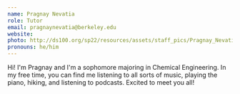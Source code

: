 ```yaml
---
name: Pragnay Nevatia
role: Tutor
email: pragnaynevatia@berkeley.edu
website: 
photo: http://ds100.org/sp22/resources/assets/staff_pics/Pragnay_Nevatia.jpg
pronouns: he/him
---
```

Hi! I'm Pragnay and I'm a sophomore majoring in Chemical Engineering. In my free time, you can find me listening to all sorts of music, playing the piano, hiking, and listening to podcasts. Excited to meet you all!
